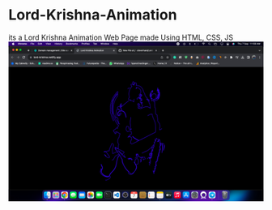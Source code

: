 # Lord-Krishna-Animation
its a Lord Krishna Animation Web Page made Using HTML, CSS, JS 
<img src="./demo.png">
